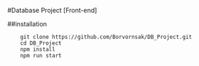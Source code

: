#Database Project [Front-end]

##installation
```
	git clone https://github.com/Borvornsak/DB_Project.git
	cd DB_Project
	npm install
	npm run start
```